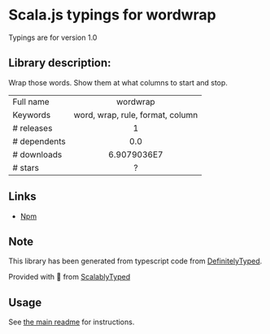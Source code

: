 
# Scala.js typings for wordwrap

Typings are for version 1.0

## Library description:
Wrap those words. Show them at what columns to start and stop.

|                    |                 |
| ------------------ | :-------------: |
| Full name          | wordwrap |
| Keywords           | word, wrap, rule, format, column |
| # releases         | 1 |
| # dependents       | 0.0 |
| # downloads        | 6.9079036E7 |
| # stars            | ? |

## Links
- [Npm](https://www.npmjs.com/package/wordwrap)
    


## Note
This library has been generated from typescript code from [DefinitelyTyped](https://definitelytyped.org).

Provided with :purple_heart: from [ScalablyTyped](https://github.com/oyvindberg/ScalablyTyped)

## Usage
See [the main readme](../../readme.md) for instructions.


